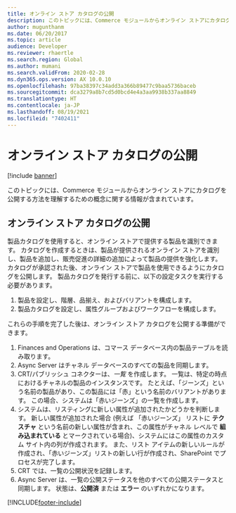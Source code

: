```yaml
---
title: オンライン ストア カタログの公開
description: このトピックには、Commerce モジュールからオンライン ストアにカタログを公開する方法を理解するための概念に関する情報が含まれています。
author: mugunthanm
ms.date: 06/20/2017
ms.topic: article
audience: Developer
ms.reviewer: rhaertle
ms.search.region: Global
ms.author: mumani
ms.search.validFrom: 2020-02-28
ms.dyn365.ops.version: AX 10.0.10
ms.openlocfilehash: 97ba38397c34add3a366b89477c9baa5736baceb
ms.sourcegitcommit: dca3279a8b7cd5d0bcd4e4a3aa9938b337aa8849
ms.translationtype: HT
ms.contentlocale: ja-JP
ms.lasthandoff: 08/19/2021
ms.locfileid: "7402411"
---
```

# <a name="publish-an-online-store-catalog"></a>オンライン ストア カタログの公開

[!include [banner](../includes/banner.md)]

このトピックには、Commerce モジュールからオンライン ストアにカタログを公開する方法を理解するための概念に関する情報が含まれています。

## <a name="publish-an-online-store-catalog"></a>オンライン ストア カタログの公開

製品カタログを使用すると、オンライン ストアで提供する製品を識別できます。 カタログを作成するときは、製品が提供されるオンライン ストアを識別し、製品を追加し、販売促進の詳細の追加によって製品の提供を強化します。 カタログが承認された後、オンライン ストアで製品を使用できるようにカタログを公開します。 製品カタログを発行する前に、以下の設定タスクを実行する必要があります。

1. 製品を設定し、階層、品揃え、およびバリアントを構成します。
2. 製品カタログを設定し、属性グループおよびワークフローを構成します。

これらの手順を完了した後は、オンライン ストア カタログを公開する準備ができます。

1. Finances and Operations は、コマース データベース内の製品テーブルを読み取ります。
2. Async Server はチャネル データベースのすべての製品を同期します。
3. CRT/パブリッシュ コネクターは、*一覧* を作成します。 一覧は、特定の時点におけるチャネルの製品のインスタンスです。 たとえば、「ジーンズ」という名前の製品があり、この製品には「赤」という名前のバリアントがあります。 この場合、システムは「赤いジーンズ」の一覧を作成します。
4. システムは、リスティングに新しい属性が追加されたかどうかを判断します。 新しい属性が追加された場合 (例えば 「赤いジーンズ」 リストに **テクスチャ** という名前の新しい属性が含まれ、この属性がチャネル レベルで **組み込まれている** とマークされている場合)、システムにはこの属性のカスタム サイト内の列が作成されます。 また、リスト アイテムの新しいルールが作成され、「赤いジーンズ」リストの新しい行が作成され、SharePoint でプロセスが完了します。
5. CRT では、一覧の公開状況を記録します。
6. Async Server は、一覧の公開ステータスを他のすべての公開ステータスと同期します。 状態は、**公開済** または **エラー** のいずれかになります。

[!INCLUDE[footer-include](../../includes/footer-banner.md)]
